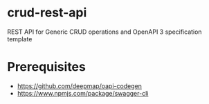 # crud-rest-api
REST API for Generic CRUD operations and OpenAPI 3 specification template
# Prerequisites
- https://github.com/deepmap/oapi-codegen
- https://www.npmjs.com/package/swagger-cli